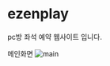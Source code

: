 # ezenplay
pc방 좌석 예약 웹사이트 입니다.

메인화면 
![main](https://user-images.githubusercontent.com/70272275/118256191-31738a00-b4e8-11eb-9736-8869330c17b7.PNG)
